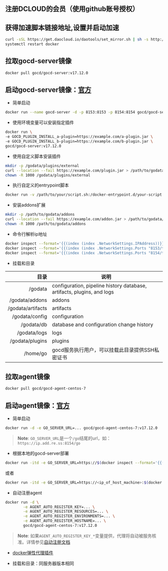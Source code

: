 ## 注册DCLOUD的会员（使用github账号授权）

## 获得加速脚本链接地址,设置并启动加速
```sh
curl -sSL https://get.daocloud.io/daotools/set_mirror.sh | sh -s http://b2339ee9.m.daocloud.io
systemctl restart docker
```

## 拉取gocd-server镜像
```sh
docker pull gocd/gocd-server:v17.12.0
```

## 启动gocd-server镜像：[官方](https://github.com/gocd/docker-gocd-server)
- 简单启动
```sh
docker run --name gocd-server -d -p 8153:8153 -p 8154:8154 gocd/gocd-server:v17.12.0
```

- 使用环境变量可以安装指定插件
```sh
docker run \
-e GOCD_PLUGIN_INSTALL_a-plugin=https://example.com/a-plugin.jar \
-e GOCD_PLUGIN_INSTALL_b-plugin=https://example.com/b-plugin.jar \
gocd/gocd-server:v17.12.0
```

- 使用自定义脚本安装插件
```sh
mkdir -p /godata/plugins/external
curl --location --fail https://example.com/plugin.jar > /path/to/godata/plugins/external/plugin.jar
chown -R 1000 /godata/plugins/external
```

- 执行自定义的entrypoint脚本
```sh
docker run -v /path/to/your/script.sh:/docker-entrypoint.d/your-script.sh ... gocd/gocd-server:v17.12.0
```

- 安装addons扩展
```sh
mkdir -p /path/to/godata/addons
curl --location --fail https://example.com/addon.jar > /path/to/godata/addons/plugin.jar
chown -R 1000 /path/to/godata/addons
```

- 命令行解析ip地址
```sh
docker inspect --format='{{(index (index .NetworkSettings.IPAddress))}}' server
docker inspect --format='{{(index (index .NetworkSettings.Ports "8153/tcp") 0).HostPort}}' server
docker inspect --format='{{(index (index .NetworkSettings.Ports "8154/tcp") 0).HostPort}}' server
```

- 挂载和目录

| 目录              | 说明                                                                   |
| ----------------: | ---------------------------------------------------------------------- |
| /godata           | configuration, pipeline history database, artifacts, plugins, and logs |
| /godata/addons    | addons                                                                 |
| /godata/artifacts | artifacts                                                              |
| /godata/config    | configuration                                                          |
| /godata/db        | database and configuration change history                              |
| /godata/logs      | logs                                                                   |
| /godata/plugins   | plugins                                                                |
| /home/go          | gocd服务执行用户，可以挂载此目录提供SSH私密证书                        |

## 拉取agent镜像
```sh
docker pull gocd/gocd-agent-centos-7
```

## 启动agent镜像：[官方](https://github.com/gocd/docker-gocd-agent-centos-7)
- 简单启动
```sh
docker run -d -e GO_SERVER_URL=... gocd/gocd-agent-centos-7:v17.12.0
```
> **Note**: `GO_SERVER_URL`是一个`/go`结尾的url，如：`https://ip.add.re.ss:8154/go`

- 根据本地的gocd-server部署
```sh
docker run -itd -e GO_SERVER_URL=https://$(docker inspect --format='{{(index (index .NetworkSettings.IPAddress))}}' gocd-server):8154/go gocd/gocd-agent-centos-7:v17.12.0
```
或者
```sh
docker run -itd -e GO_SERVER_URL=https://<ip_of_host_machine>:$(docker inspect --format='{{(index (index .NetworkSettings.Ports "8154/tcp") 0).HostPort}}' angry_feynman)/go gocd/gocd-agent-centos-7:v17.12.0
```

- 自动注册agent
```sh
docker run -d \
        -e AGENT_AUTO_REGISTER_KEY=... \
        -e AGENT_AUTO_REGISTER_RESOURCES=... \
        -e AGENT_AUTO_REGISTER_ENVIRONMENTS=... \
        -e AGENT_AUTO_REGISTER_HOSTNAME=... \
        gocd/gocd-agent-centos-7:v17.12.0
```
> **Note**: 如果`AGENT_AUTO_REGISTER_KEY_*`变量提供，代理将自动被服务核准。详情参见[自动注册文档](https://docs.gocd.org/current/advanced_usage/agent_auto_register.html)

- [docker弹性代理插件](https://github.com/gocd-contrib/docker-elastic-agents)

- 挂载和目录：同服务器版本相同

